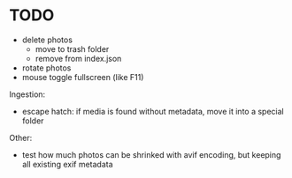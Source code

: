 # TODO

- delete photos
  - move to trash folder
  - remove from index.json
- rotate photos
- mouse toggle fullscreen (like F11)

Ingestion:

- escape hatch: if media is found without metadata, move it into a special folder

Other:

- test how much photos can be shrinked with avif encoding, but keeping all existing exif metadata
